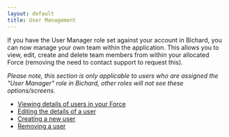 ```yaml
---
layout: default
title: User Management
---
```


If you have the User Manager role set against your account in Bichard, you can now manage your own team within the application. This allows you to view, edit, create and delete team members from within your allocated Force (removing the need to contact support to request this).

*Please note, this section is only applicable to users who are assigned the "User Manager" role in Bichard, other roles will not see these options/screens.*

* [Viewing details of users in your Force](viewing-users/)
* [Editing the details of a user](editing-users/)
* [Creating a new user](creating-users/)
* [Removing a user](removing-users/)